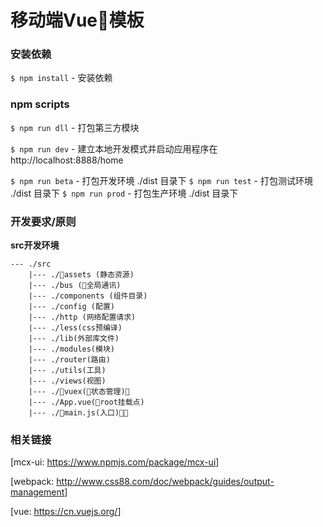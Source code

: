 # 移动端Vue模板 #



### 安装依赖

`$ npm install` - 安装依赖

### npm scripts

`$ npm run dll` - 打包第三方模块

`$ npm run dev` - 建立本地开发模式并启动应用程序在 http://localhost:8888/home

`$ npm run beta` - 打包开发环境 ./dist 目录下
`$ npm run test` - 打包测试环境 ./dist 目录下
`$ npm run prod` - 打包生产环境 ./dist 目录下

### 开发要求/原则

**src开发环境**

```
--- ./src
    |--- ./assets (静态资源)
    |--- ./bus (全局通讯)
    |--- ./components (组件目录)
    |--- ./config (配置)
    |--- ./http (网络配置请求)
    |--- ./less(css预编译)
    |--- ./lib(外部库文件)
    |--- ./modules(模块)
    |--- ./router(路由)
    |--- ./utils(工具)
    |--- ./views(视图)
    |--- ./vuex(状态管理)
    |--- ./App.vue(root挂载点)
    |--- ./main.js(入口)
```

### 相关链接

[mcx-ui: <https://www.npmjs.com/package/mcx-ui>]

[webpack: <http://www.css88.com/doc/webpack/guides/output-management>]

[vue: <https://cn.vuejs.org/>]
